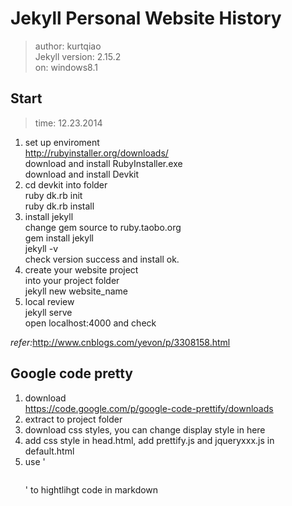 Jekyll Personal Website History
===
>author: kurtqiao  
>Jekyll version: 2.15.2  
>on: windows8.1  

Start
---
>time: 12.23.2014

1. set up enviroment  
 http://rubyinstaller.org/downloads/  
 download and install RubyInstaller.exe  
 download and install Devkit  
2. cd devkit into folder  
  ruby dk.rb init  
  ruby dk.rb install  
3. install jekyll  
  change gem source to ruby.taobo.org  
  gem install jekyll  
  jekyll -v  
  check version success and install ok.  
4. create your website project  
  into your project folder  
  jekyll new website_name  
5. local review  
  jekyll serve  
  open localhost:4000 and check

*refer:*<http://www.cnblogs.com/yevon/p/3308158.html>  

Google code pretty
---
1. download  
  <https://code.google.com/p/google-code-prettify/downloads>  
2. extract to project folder
3. download css styles, you can change display style in here
4. add css style in head.html, add prettify.js and jqueryxxx.js in default.html
5. use '<pre></pre>' to hightlihgt code in markdown

